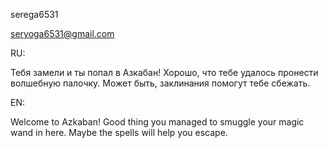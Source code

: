 serega6531

seryoga6531@gmail.com

RU:

Тебя замели и ты попал в Азкабан! Хорошо, что тебе удалось пронести волшебную палочку. Может быть, заклинания помогут тебе сбежать.

EN:

Welcome to Azkaban! Good thing you managed to smuggle your magic wand in here. Maybe the spells will help you escape.
